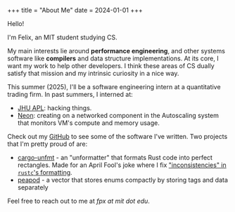 +++
title = "About Me"
date = 2024-01-01
+++

Hello!

<!-- more -->

I'm Felix, an MIT student studying CS.

My main interests lie around **performance engineering**, and other systems software
like **compilers** and data structure implementations. At its core, I want my work
to help other developers. I think these areas of CS dually satisfy that mission and my
intrinsic curiosity in a nice way.

This summer (2025), I'll be a software engineering intern at
a quantitative trading firm. In past summers, I interned at:
* [JHU APL](https://www.jhuapl.edu/): hacking things.
* [Neon](https://neon.tech): creating on a networked component in the
  Autoscaling system that monitors VM's compute and memory usage.

Check out my [GitHub](https://github.com/fprasx) to see some of the software
I've written. Two projects that I'm pretty proud of are:
* [cargo-unfmt](https://github.com/fprasx/cargo-unfmt) - an "unformatter" that
  formats Rust code into perfect rectangles. Made for an April Fool's joke where
  I fix ["inconsistencies" in `rustc`'s formatting](https://github.com/rust-lang/rust/pull/123325).
* [peapod](https://github.com/fprasx/peapod) - a vector that stores enums
  compactly by storing tags and data separately

Feel free to reach out to me at _fpx at mit dot edu_.


